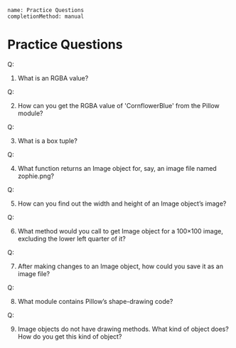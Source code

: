 ```ngMeta
name: Practice Questions
completionMethod: manual
```
# Practice Questions

Q:

1. What is an RGBA value?

Q:

2. How can you get the RGBA value of 'CornflowerBlue' from the Pillow module?

Q:

3. What is a box tuple?

Q:

4. What function returns an Image object for, say, an image file named zophie.png?

Q:

5. How can you find out the width and height of an Image object’s image?

Q:

6. What method would you call to get Image object for a 100×100 image, excluding the lower left quarter of it?

Q:

7. After making changes to an Image object, how could you save it as an image file?

Q:

8. What module contains Pillow’s shape-drawing code?

Q:

9. Image objects do not have drawing methods. What kind of object does? How do you get this kind of object?